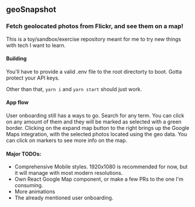 ## geoSnapshot

### Fetch geolocated photos from Flickr, and see them on a map!

This is a toy/sandbox/exercise repository meant for me to try new things with tech I want to learn.

#### Building

You'll have to provide a valid .env file to the root directorty to boot. Gotta protect your API keys.

Other than that, `yarn i` and `yarn start` should just work.

#### App flow

User onboarding still has a ways to go.
Search for any term. You can click on any amount of them and they will be marked as selected with a green border. 
Clicking on the expand map button to the right brings up the Google Maps integration, with the selected photos located using the geo data.
You can click on markers to see more info on the map.

#### Major TODOs:

- Comprehensive Mobile styles. 1920x1080 is recommended for now, but it will manage with most modern resolutions.
- Own React Google Map component, or make a few PRs to the one I'm consuming.
- More animations
- The already mentioned user onboarding.
